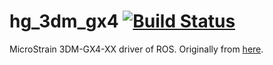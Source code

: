 hg_3dm_gx4 [![Build Status](https://travis-ci.org/clearpathrobotics/hg_3dm_gx4.svg?branch=master)](https://travis-ci.org/clearpathrobotics/hg_3dm_gx4)
======

MicroStrain 3DM-GX4-XX driver of ROS. Originally from [here](https://bitbucket.org/hiveground/hg_ros_3dm_gx4).
